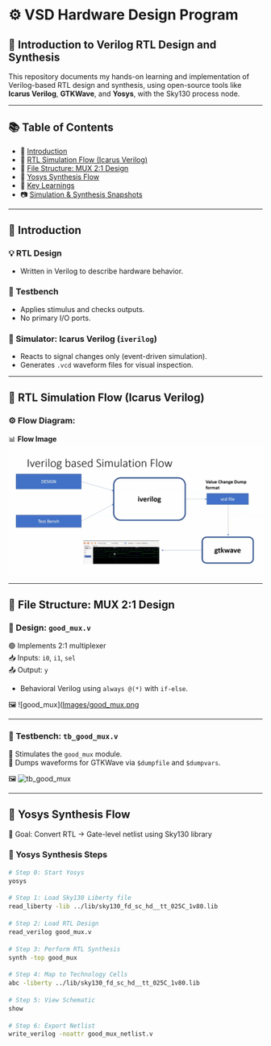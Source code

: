 # ⚙️ VSD Hardware Design Program

## 🔰 Introduction to Verilog RTL Design and Synthesis

This repository documents my hands-on learning and implementation of Verilog-based RTL design and synthesis, using open-source tools like **Icarus Verilog**, **GTKWave**, and **Yosys**, with the Sky130 process node.

---

## 📚 Table of Contents

- 📌 [Introduction](#📌-introduction)
- 🧪 [RTL Simulation Flow (Icarus Verilog)](#🧪-rtl-simulation-flow-iverilog)
- 📁 [File Structure: MUX 2:1 Design](#📁-file-structure-mux-21-design)
- 🧬 [Yosys Synthesis Flow](#🧬-yosys-synthesis-flow)
- 🧾 [Key Learnings](#🧾-key-learnings)
- 📷 [Simulation & Synthesis Snapshots](#📷-simulation--synthesis-snapshots)

---

## 📌 Introduction

### 💡 RTL Design
- Written in Verilog to describe hardware behavior.

### 🧪 Testbench
- Applies stimulus and checks outputs.
- No primary I/O ports.

### 🔄 Simulator: Icarus Verilog (`iverilog`)
- Reacts to signal changes only (event-driven simulation).
- Generates `.vcd` waveform files for visual inspection.

---

## 🧪 RTL Simulation Flow (Icarus Verilog)

### ⚙️ Flow Diagram:















📊 **Flow Image**  
![Iverilog Flow](https://github.com/khajamufaqqamuddin-pixel/KMU-From-RTL-to-Reality/blob/main/Week-1/Day-1/Iverilog_based_simulation_flow.png)

---

## 📁 File Structure: MUX 2:1 Design

### 🔧 Design: `good_mux.v`

🟢 Implements 2:1 multiplexer  
📥 Inputs: `i0`, `i1`, `sel`  
📤 Output: `y`  

- Behavioral Verilog using `always @(*)` with `if-else`.

🖼️ ![good_mux]([Images/good_mux.png](https://github.com/khajamufaqqamuddin-pixel/KMU-From-RTL-to-Reality/blob/main/Week-1/Day-1/good_mux.jpeg)

---

### 🧪 Testbench: `tb_good_mux.v`

🎯 Stimulates the `good_mux` module.  
📝 Dumps waveforms for GTKWave via `$dumpfile` and `$dumpvars`.

🖼️ ![tb_good_mux](:https://github.com/khajamufaqqamuddin-pixel/KMU-From-RTL-to-Reality/blob/main/Week-1/Day-1/good_mux_gtkwave.jpeg)

---

## 🧬 Yosys Synthesis Flow

🎯 Goal: Convert RTL → Gate-level netlist using Sky130 library

### 🧾 Yosys Synthesis Steps

```bash
# Step 0: Start Yosys
yosys

# Step 1: Load Sky130 Liberty file
read_liberty -lib ../lib/sky130_fd_sc_hd__tt_025C_1v80.lib

# Step 2: Load RTL Design
read_verilog good_mux.v

# Step 3: Perform RTL Synthesis
synth -top good_mux

# Step 4: Map to Technology Cells
abc -liberty ../lib/sky130_fd_sc_hd__tt_025C_1v80.lib

# Step 5: View Schematic
show

# Step 6: Export Netlist
write_verilog -noattr good_mux_netlist.v


